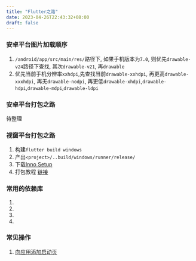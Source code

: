 ```yaml
---
title: "Flutter之路"
date: 2023-04-26T22:43:32+08:00
draft: false
---
```


### 安卓平台图片加载顺序

1. `/android/app/src/main/res/`路径下, 如果手机版本为`7.0`, 则优先`drawable-v24`路径下查找, 其次`drawable-v21`, 再`drawable`
2. 优先当前手机分辨率`xxhdpi`,先查找当前`drawable-xxhdpi`, 再更高`drawable-xxxhdpi`, 再无`drawable-nodpi`, 再更低`drawable-xhdpi`,`drawable-hdpi`,`drawable-mdpi`,`drawable-ldpi` 

### 安卓平台打包之路

待整理

### 视窗平台打包之路

1. 构建`flutter build windows`
2. 产出`<project>/..build/windows/runner/release/`
3. 下载[Inno Setup](https://jrsoftware.org/isdl.php)
4. 打包教程 [链接](https://web.archive.org/web/20221128124401/https://protocoderspoint.com/how-to-create-exe-installation-file-of-flutter-windows-application/)

### 常用的依赖库

1. [](https://pub.flutter-io.cn/packages/flutter_launcher_icons)
2. [](https://pub.flutter-io.cn/packages/flutter_launcher_name)
3. [](https://pub.dev/packages/easy_permission)
4. [](https://pub.dev/packages/permission_handler)


### 常见操作

1. [向应用添加启动页](https://flutter.cn/docs/development/ui/advanced/splash-screen)